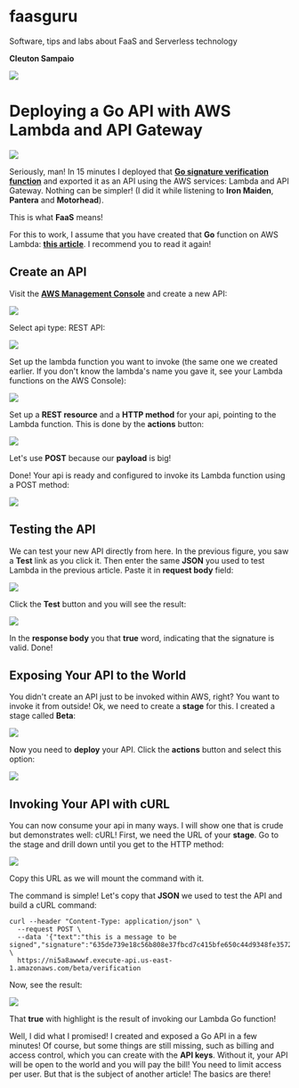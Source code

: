 # faasguru
Software, tips and labs about FaaS and Serverless technology

**Cleuton Sampaio** 

![](../../faasguru1.jpeg)

# Deploying a Go API with AWS Lambda and API Gateway

![](../../images/apigateway.png)

Seriously, man! In 15 minutes I deployed that [**Go signature verification function**](http://faas.guru/english/awsgo/) and exported it as an API using the AWS services: Lambda and API Gateway. Nothing can be simpler! (I did it while listening to **Iron Maiden**, **Pantera** and **Motorhead**).

This is what **FaaS** means!

For this to work, I assume that you have created that **Go** function on AWS Lambda: [**this article**](http://faas.guru/english/awsgo/). I recommend you to read it again!

## Create an API

Visit the [**AWS Management Console**](https://console.aws.amazon.com/console/home?region=us-east-1) and create a new API:

![](../../images/apigateway1.png)

Select api type: REST API:

![](../../images/apigateway2.png)

Set up the lambda function you want to invoke (the same one we created earlier. If you don't know the lambda's name you gave it, see your Lambda functions on the AWS Console):

![](../../images/apigateway3.png)

Set up a **REST resource** and a **HTTP method** for your api, pointing to the Lambda function. This is done by the **actions** button:

![](../../images/apigateway4.png)

Let's use **POST** because our **payload** is big!

Done! Your api is ready and configured to invoke its Lambda function using a POST method:

![](../../images/apigateway5.png)

## Testing the API

We can test your new API directly from here. In the previous figure, you saw a **Test** link as you click it. Then enter the same **JSON** you used to test Lambda in the previous article. Paste it in **request body** field:

![](../../images/apigateway6.png)

Click the **Test** button and you will see the result:

![](../../images/apigateway7.png)

In the **response body** you that **true** word, indicating that the signature is valid. Done!

## Exposing Your API to the World

You didn't create an API just to be invoked within AWS, right? You want to invoke it from outside! Ok, we need to create a **stage** for this. I created a stage called **Beta**:

![](../../images/apigateway8.png)

Now you need to **deploy** your API. Click the **actions** button and select this option:

![](../../images/apigateway9.png)

## Invoking Your API with cURL

You can now consume your api in many ways. I will show one that is crude but demonstrates well: cURL! First, we need the URL of your **stage**. Go to the stage and drill down until you get to the HTTP method:

![](../../images/apigateway10.png)

Copy this URL as we will mount the command with it.

The command is simple! Let's copy that **JSON** we used to test the API and build a cURL command:

```
curl --header "Content-Type: application/json" \
  --request POST \
  --data '{"text":"this is a message to be signed","signature":"635de739e18c56b808e37fbcd7c415bfe650c44d9348fe3572858fc194e99bb73ce36c28184c7fcaa2a2eccbe32351411595d3e855a17bf1c643a15e6434810b944214fd5ac07bf044aca1df96aedbc90d0fdd98a5ad32d7660e17f71e634e3a8de72a418bf959f6cdca778b87a939a4d9c403e1009fc90b0fb03c83b6bd084a"}' \
  https://ni5a8awwwf.execute-api.us-east-1.amazonaws.com/beta/verification
```

Now, see the result:  

![](../../images/apigateway11.png)

That **true** with highlight is the result of invoking our Lambda Go function!

Well, I did what I promised! I created and exposed a Go API in a few minutes! Of course, but some things are still missing, such as billing and access control, which you can create with the **API keys**. Without it, your API will be open to the world and you will pay the bill! You need to limit access per user. But that is the subject of another article! The basics are there!



